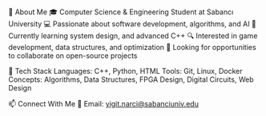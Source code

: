 🚀 About Me
🎓 Computer Science & Engineering Student at Sabancı University
💻 Passionate about software development, algorithms, and AI
🌱 Currently learning system design, and advanced C++
🔍 Interested in game development, data structures, and optimization
🎯 Looking for opportunities to collaborate on open-source projects

🔧 Tech Stack
Languages: C++, Python, HTML
Tools: Git, Linux, Docker
Concepts: Algorithms, Data Structures, FPGA Design, Digital Circuits, Web Design

📫 Connect With Me
📧 Email: yigit.narci@sabanciuniv.edu


<!---
yigitnarci/yigitnarci is a ✨ special ✨ repository because its `README.md` (this file) appears on your GitHub profile.
You can click the Preview link to take a look at your changes.
--->
